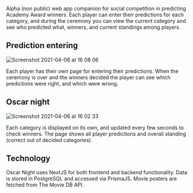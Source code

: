 Alpha (non public) web app companion for social competition in predicting Academy Award winners. Each player can enter their predictions for each category, and during the ceremony you can view the current category and see who predicted what, winners, and current standings among players.

## Prediction entering
![Screenshot 2021-04-06 at 16 08 06](https://user-images.githubusercontent.com/765759/113726125-40e70280-96f4-11eb-836f-0d0a8b49170e.png)

Each player has their own page for entering their predictions. When the ceremony is over and the winners decided the player can see which predictions were right, and which were wrong.

## Oscar night
![Screenshot 2021-04-06 at 16 02 33](https://user-images.githubusercontent.com/765759/113726730-c4085880-96f4-11eb-97fc-c592f7e29a0f.png)

Each category is displayed on its own, and updated every few seconds to check winners. The page shows all player predictions and overall standing (correct out of decided categories).

## Technology
Oscar Night uses NextJS for both frontend and backend functionality. Data is stored in PostgreSQL and accessed via PrismaJS. Movie posters are fetched from The Movie DB API.
